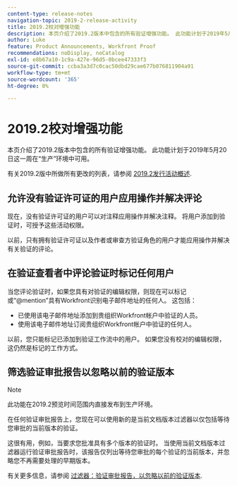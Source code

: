 ```yaml
---
content-type: release-notes
navigation-topic: 2019-2-release-activity
title: 2019.2校对增强功能
description: 本页介绍了2019.2版本中包含的所有验证增强功能。 此功能计划于2019年5月20日这一周在“生产”环境中可用。
author: Luke
feature: Product Announcements, Workfront Proof
recommendations: noDisplay, noCatalog
exl-id: e8b67a10-1c9a-427e-96d5-0bcee47333f3
source-git-commit: ccba3a3d7c0cac50dbd29cae677b076811904a91
workflow-type: tm+mt
source-wordcount: '365'
ht-degree: 0%

---
```


# 2019.2校对增强功能

本页介绍了2019.2版本中包含的所有验证增强功能。 此功能计划于2019年5月20日这一周在“生产”环境中可用。

有关2019.2版中所做所有更改的列表，请参阅 [2019.2发行活动概述](../../../../product-announcements/product-releases/quarterly-release-archive/2019.2-release-activity/2019.2-release-activity-overview.md).

## 允许没有验证许可证的用户应用操作并解决评论

现在，没有验证许可证的用户可以对注释应用操作并解决注释。 将用户添加到验证时，可授予这些活动权限。

以前，只有拥有验证许可证以及作者或审查方验证角色的用户才能应用操作并解决有关验证的评论。

## 在验证查看者中评论验证时标记任何用户

当您评论验证时，如果您具有对验证的编辑权限，则现在可以标记或“@mention”具有Workfront识别电子邮件地址的任何人。 这包括：

* 已使用该电子邮件地址添加到贵组织Workfront帐户中验证的人员。
* 使用该电子邮件地址订阅贵组织Workfront帐户中验证的任何人。

以前，您只能标记已添加到验证工作流中的用户。 如果您没有校对的编辑权限，这仍然是标记的工作方式。

## 筛选验证审批报告以忽略以前的验证版本

>[!NOTE]
>
>此功能在2019.2预览时间范围内直接发布到生产环境。

在任何验证审批报告上，您现在可以使用新的是当前文档版本过滤器以仅包括等待您审批的当前版本的验证。

这很有用，例如，当要求您批准具有多个版本的验证时。 当使用当前文档版本过滤器运行验证审批报告时，该报告仅列出等待您审批的每个验证的当前版本，并忽略您不再需要处理的早期版本。

有关更多信息，请参阅 [过滤器：验证审批报告，以忽略以前的验证版本](../../../../reports-and-dashboards/reports/custom-view-filter-grouping-samples/filter-proof-approval-report.md).

